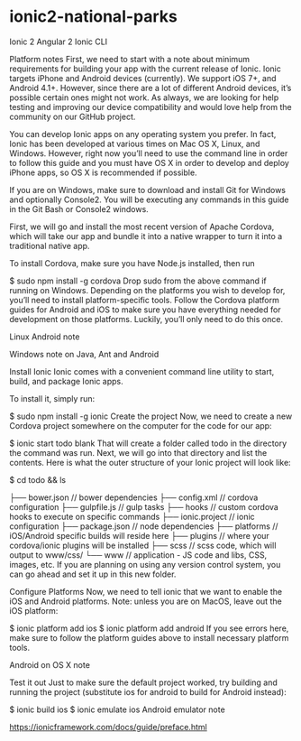 # ionic2-national-parks
Ionic 2 Angular 2 Ionic CLI

Platform notes
First, we need to start with a note about minimum requirements for building your app with the current release of Ionic. Ionic targets iPhone and Android devices (currently). We support iOS 7+, and Android 4.1+. However, since there are a lot of different Android devices, it’s possible certain ones might not work. As always, we are looking for help testing and improving our device compatibility and would love help from the community on our GitHub project.

You can develop Ionic apps on any operating system you prefer. In fact, Ionic has been developed at various times on Mac OS X, Linux, and Windows. However, right now you’ll need to use the command line in order to follow this guide and you must have OS X in order to develop and deploy iPhone apps, so OS X is recommended if possible.

If you are on Windows, make sure to download and install Git for Windows and optionally Console2. You will be executing any commands in this guide in the Git Bash or Console2 windows.

First, we will go and install the most recent version of Apache Cordova, which will take our app and bundle it into a native wrapper to turn it into a traditional native app.

To install Cordova, make sure you have Node.js installed, then run

$ sudo npm install -g cordova
Drop sudo from the above command if running on Windows. Depending on the platforms you wish to develop for, you’ll need to install platform-specific tools. Follow the Cordova platform guides for Android and iOS to make sure you have everything needed for development on those platforms. Luckily, you’ll only need to do this once.

Linux Android note

Windows note on Java, Ant and Android

Install Ionic
Ionic comes with a convenient command line utility to start, build, and package Ionic apps.

To install it, simply run:

$ sudo npm install -g ionic
Create the project
Now, we need to create a new Cordova project somewhere on the computer for the code for our app:

$ ionic start todo blank
That will create a folder called todo in the directory the command was run. Next, we will go into that directory and list the contents. Here is what the outer structure of your Ionic project will look like:

$ cd todo && ls

├── bower.json     // bower dependencies
├── config.xml     // cordova configuration
├── gulpfile.js    // gulp tasks
├── hooks          // custom cordova hooks to execute on specific commands
├── ionic.project  // ionic configuration
├── package.json   // node dependencies
├── platforms      // iOS/Android specific builds will reside here
├── plugins        // where your cordova/ionic plugins will be installed
├── scss           // scss code, which will output to www/css/
└── www            // application - JS code and libs, CSS, images, etc.
If you are planning on using any version control system, you can go ahead and set it up in this new folder.

Configure Platforms
Now, we need to tell ionic that we want to enable the iOS and Android platforms. Note: unless you are on MacOS, leave out the iOS platform:

$ ionic platform add ios
$ ionic platform add android
If you see errors here, make sure to follow the platform guides above to install necessary platform tools.

Android on OS X note

Test it out
Just to make sure the default project worked, try building and running the project (substitute ios for android to build for Android instead):

$ ionic build ios
$ ionic emulate ios
Android emulator note

https://ionicframework.com/docs/guide/preface.html
